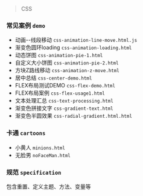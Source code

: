 > CSS

### 常见案例 `demo`
* 动画--线段移动 `css-animation-line-move.html.js`
* 渐变色圆环loading `css-animation-loading.html`
* 动态饼图 `css-animation-pie-1.html`
* 自定义大小饼图 `css-animation-pie-2.html`
* 方块Z路线移动 `css-animation-z-move.html`
* 居中总结 `css-center-demo.html`
* FLEX布局测试DEMO `css-flex-demo.html`
* FLEX布局案例 `css-flex-usage1.html`
* 文本处理汇总 `css-text-processing.html`
* 渐变色拼接文字 `css-gradient-text.html`
* 渐变色半圆效果 `css-radial-gradient.html.html`

### 卡通 `cartoons`
* 小黄人 `minions.html`
* 无脸男 `noFaceMan.html`

### 规范 `specification`
包含重置、定义主题、方法、变量等